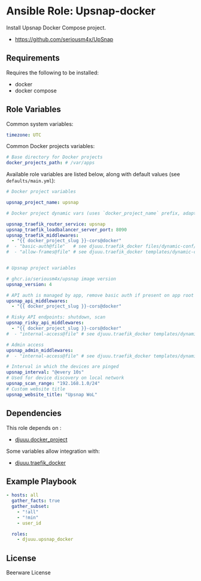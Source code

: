 Ansible Role: Upsnap-docker
===========================

Install Upsnap Docker Compose project.

- https://github.com/seriousm4x/UpSnap

Requirements
------------

Requires the following to be installed:
- docker
- docker compose

Role Variables
--------------

Common system variables:

```yaml
timezone: UTC
```

Common Docker projects variables:

```yaml
# Base directory for Docker projects
docker_projects_path: # /var/apps
```

Available role variables are listed below, along with default values (see `defaults/main.yml`):

```yaml
# Docker project variables

upsnap_project_name: upsnap

# Docker project dynamic vars (uses `docker_project_name` prefix, adapt if overriden)

upsnap_traefik_router_service: upsnap
upsnap_traefik_loadbalancer_server_port: 8090
upsnap_traefik_middlewares:
  - "{{ docker_project_slug }}-cors@docker"
#  - "basic-auth@file"   # see djuuu.traefik_docker files/dynamic-conf/middlewares/basic-auth.yml
#  - "allow-frames@file" # see djuuu.traefik_docker templates/dynamic-conf/middlewares/allow-frames.yml.j2


# Upsnap project variables

# ghcr.io/seriousm4x/upsnap image version
upsnap_version: 4

# API auth is managed by app, remove basic auth if present on app root
upsnap_api_middlewares:
  - "{{ docker_project_slug }}-cors@docker"

# Risky API endpoints: shutdown, scan
upsnap_risky_api_middlewares:
  - "{{ docker_project_slug }}-cors@docker"
#  - "internal-access@file" # see djuuu.traefik_docker templates/dynamic-conf/middlewares/internal-access.yml.j2

# Admin access
upsnap_admin_middlewares:
#  - "internal-access@file" # see djuuu.traefik_docker templates/dynamic-conf/middlewares/internal-access.yml.j2

# Interval in which the devices are pinged
upsnap_interval: "@every 10s"
# Used for device discovery on local network
upsnap_scan_range: "192.168.1.0/24"
# Custom website title
upsnap_website_title: "Upsnap WoL"
```

Dependencies
------------

This role depends on :
- [djuuu.docker_project](https://github.com/Djuuu/ansible-role-docker-project)

Some variables allow integration with:
- [djuuu.traefik_docker](https://github.com/Djuuu/ansible-role-traefik-docker)

Example Playbook
----------------

```yaml
- hosts: all
  gather_facts: true
  gather_subset:
    - "!all"
    - "!min"
    - user_id

  roles:
    - djuuu.upsnap_docker
```

License
-------

Beerware License

